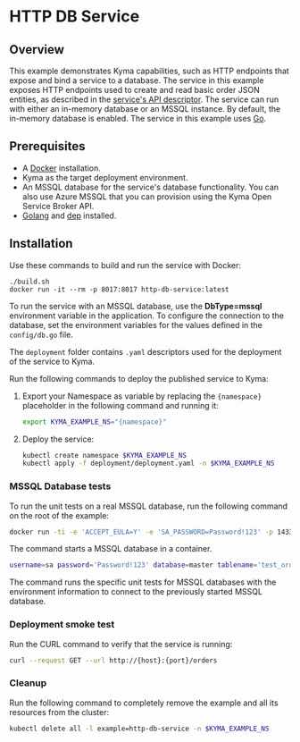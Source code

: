 # HTTP DB Service

## Overview

This example demonstrates Kyma capabilities, such as HTTP endpoints that expose and bind a service to a database. The service in this example exposes HTTP endpoints used to create and read basic order JSON entities, as described in the [service's API descriptor](docs/api/api.yaml). The service can run with either an in-memory database or an MSSQL instance. By default, the in-memory database is enabled. The service in this example uses [Go](http://golang.org).

## Prerequisites

- A [Docker](https://docs.docker.com/install) installation.
- Kyma as the target deployment environment.
- An MSSQL database for the service's database functionality. You can also use Azure MSSQL that you can provision using the Kyma Open Service Broker API.
- [Golang](https://golang.org/dl/) and [dep](https://github.com/golang/dep) installed.

## Installation

Use these commands to build and run the service with Docker:

```
./build.sh
docker run -it --rm -p 8017:8017 http-db-service:latest
```

To run the service with an MSSQL database, use the **DbType=mssql** environment variable in the application. To configure the connection to the database, set the environment variables for the values defined in the `config/db.go` file.

The `deployment` folder contains `.yaml` descriptors used for the deployment of the service to Kyma.

Run the following commands to deploy the published service to Kyma:

1. Export your Namespace as variable by replacing the `{namespace}` placeholder in the following command and running it:

    ```bash
    export KYMA_EXAMPLE_NS="{namespace}"
    ```
2. Deploy the service:
    ```bash
    kubectl create namespace $KYMA_EXAMPLE_NS
    kubectl apply -f deployment/deployment.yaml -n $KYMA_EXAMPLE_NS
    ```

### MSSQL Database tests

To run the unit tests on a real MSSQL database, run the following command on the root of the example:

```bash
docker run -ti -e 'ACCEPT_EULA=Y' -e 'SA_PASSWORD=Password!123' -p 1433:1433 -d microsoft/mssql-server-linux:2017-latest
```

The command starts a MSSQL database in a container.

```bash
username=sa password='Password!123' database=master tablename='test_orders' host=localhost port=1433 dbtype=mssql go test ./... -v
```

The command runs the specific unit tests for MSSQL databases with the environment information to connect to the previously started MSSQL database.


### Deployment smoke test

Run the CURL command to verify that the service is running:

```bash
curl --request GET --url http://{host}:{port}/orders
```

### Cleanup

Run the following command to completely remove the example and all its resources from the cluster:

```bash
kubectl delete all -l example=http-db-service -n $KYMA_EXAMPLE_NS
```
